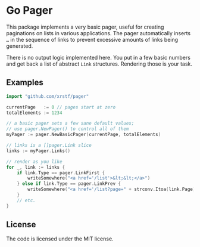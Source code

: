 Go Pager
========

This package implements a very basic pager, useful for creating paginations on lists in various
applications. The pager automatically inserts ``…`` in the sequence of links to prevent excessive
amounts of links being generated.

There is no output logic implemented here. You put in a few basic numbers and get back a list of
abstract ``Link`` structures. Rendering those is your task.

Examples
--------

```go
import "github.com/xrstf/pager"

currentPage   := 0 // pages start at zero
totalElements := 1234

// a basic pager sets a few sane default values;
// use pager.NewPager() to control all of them
myPager := pager.NewBasicPager(currentPage, totalElements)

// links is a []pager.Link slice
links := myPager.Links()

// render as you like
for _, link := links {
	if link.Type == pager.LinkFirst {
		writeSomewhere("<a href='/list'>&lt;&lt;</a>")
	} else if link.Type == pager.LinkPrev {
		writeSomewhere("<a href='/list?page=" + strconv.Itoa(link.Page) + "'>&lt;</a>")
	}
	// etc.
}
```

License
-------

The code is licensed under the MIT license.
